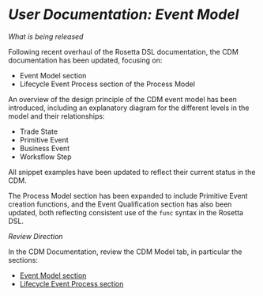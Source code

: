 # *User Documentation: Event Model*

_What is being released_

Following recent overhaul of the Rosetta DSL documentation, the CDM documentation has been updated, focusing on:

- Event Model section
- Lifecycle Event Process section of the Process Model

An overview of the design principle of the CDM event model has been introduced, including an explanatory diagram for the different levels in the model and their relationships:

* Trade State
* Primitive Event
* Business Event
* Worksflow Step

All snippet examples have been updated to reflect their current status in the CDM.

The Process Model section has been expanded to include Primitive Event creation functions, and the Event Qualification section has also been updated, both reflecting consistent use of the `func` syntax in the Rosetta DSL.

_Review Direction_

In the CDM Documentation, review the CDM Model tab, in particular the sections:

- [Event Model section](https://docs.rosetta-technology.io/cdm/documentation/source/documentation.html#event-model)
- [Lifecycle Event Process section](https://docs.rosetta-technology.io/cdm/documentation/source/documentation.html#lifecycle-event-process)
